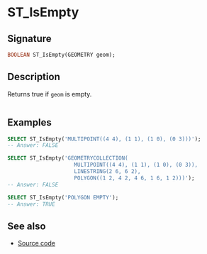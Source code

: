 # ST_IsEmpty

## Signature

```sql
BOOLEAN ST_IsEmpty(GEOMETRY geom);
```

## Description

Returns true if `geom` is empty.

```{include} sfs-1-2-1.md
```

## Examples

```sql
SELECT ST_IsEmpty('MULTIPOINT((4 4), (1 1), (1 0), (0 3)))');
-- Answer: FALSE

SELECT ST_IsEmpty('GEOMETRYCOLLECTION(
                     MULTIPOINT((4 4), (1 1), (1 0), (0 3)),
                     LINESTRING(2 6, 6 2),
                     POLYGON((1 2, 4 2, 4 6, 1 6, 1 2)))');
-- Answer: FALSE

SELECT ST_IsEmpty('POLYGON EMPTY');
-- Answer: TRUE
```

## See also

* <a href="https://github.com/orbisgis/h2gis/blob/master/h2gis-functions/src/main/java/org/h2gis/functions/spatial/properties/ST_IsEmpty.java" target="_blank">Source code</a>
